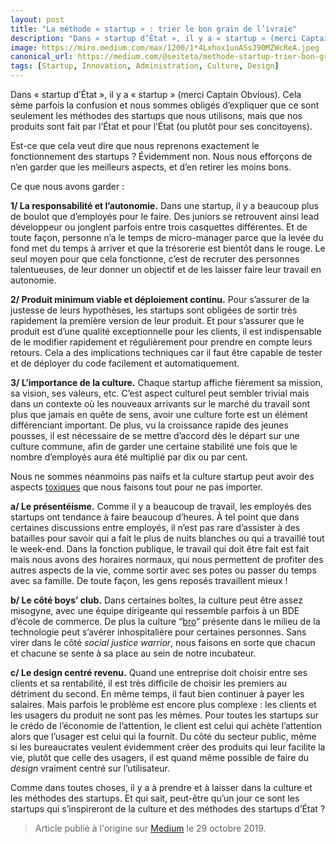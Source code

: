 ```yaml
---
layout: post
title: "La méthode « startup » : trier le bon grain de l’ivraie"
description: "Dans « startup d’État », il y a « startup » (merci Captain Obvious). Cela sème parfois la confusion et nous sommes obligés d’expliquer que ce sont seulement les méthodes des startups que nous utilisons, mais que nos produits sont fait par l’État et pour l’État (ou plutôt pour ses concitoyens)."
image: https://miro.medium.com/max/1200/1*4Lxhox1uoASsJ90MZWcReA.jpeg
canonical_url: https://medium.com/@seiteta/methode-startup-trier-bon-grain-ivraie-4069d3702488
tags: [Startup, Innovation, Administration, Culture, Design]
---
```


Dans « startup d’État », il y a « startup » (merci Captain Obvious). Cela sème parfois la confusion et nous sommes obligés d’expliquer que ce sont seulement les méthodes des startups que nous utilisons, mais que nos produits sont fait par l’État et pour l’État (ou plutôt pour ses concitoyens).

Est-ce que cela veut dire que nous reprenons exactement le fonctionnement des startups ? Évidemment non. Nous nous efforçons de n’en garder que les meilleurs aspects, et d’en retirer les moins bons.

Ce que nous avons garder :

**1/ La responsabilité et l’autonomie.** Dans une startup, il y a beaucoup plus de boulot que d’employés pour le faire. Des juniors se retrouvent ainsi lead développeur ou jonglent parfois entre trois casquettes différentes. Et de toute façon, personne n’a le temps de micro-manager parce que la levée du fond met du temps à arriver et que la trésorerie est bientôt dans le rouge. Le seul moyen pour que cela fonctionne, c’est de recruter des personnes talentueuses, de leur donner un objectif et de les laisser faire leur travail en autonomie.

**2/ Produit minimum viable et déploiement continu.** Pour s’assurer de la justesse de leurs hypothèses, les startups sont obligées de sortir très rapidement la première version de leur produit. Et pour s’assurer que le produit est d’une qualité exceptionnelle pour les clients, il est indispensable de le modifier rapidement et régulièrement pour prendre en compte leurs retours. Cela a des implications techniques car il faut être capable de tester et de déployer du code facilement et automatiquement.

**3/ L’importance de la culture.** Chaque startup affiche fièrement sa mission, sa vision, ses valeurs, etc. C’est aspect culturel peut sembler trivial mais dans un contexte où les nouveaux arrivants sur le marché du travail sont plus que jamais en quête de sens, avoir une culture forte est un élément différenciant important. De plus, vu la croissance rapide des jeunes pousses, il est nécessaire de se mettre d’accord dès le départ sur une culture commune, afin de garder une certaine stabilité une fois que le nombre d’employés aura été multiplié par dix ou par cent.

Nous ne sommes néanmoins pas naïfs et la culture startup peut avoir des aspects [toxiques](https://www.youtube.com/watch?v=13wwndvI1K4) que nous faisons tout pour ne pas importer.

**a/ Le présentéisme.** Comme il y a beaucoup de travail, les employés des startups ont tendance à faire beaucoup d’heures. À tel point que dans certaines discussions entre employés, il n’est pas rare d’assister à des batailles pour savoir qui a fait le plus de nuits blanches ou qui a travaillé tout le week-end. Dans la fonction publique, le travail qui doit être fait est fait mais nous avons des horaires normaux, qui nous permettent de profiter des autres aspects de la vie, comme sortir avec ses potes ou passer du temps avec sa famille. De toute façon, les gens reposés travaillent mieux !

**b/ Le côté boys’ club.** Dans certaines boîtes, la culture peut être assez misogyne, avec une équipe dirigeante qui ressemble parfois à un BDE d’école de commerce. De plus la culture “[bro](https://www.youtube.com/watch?v=OVoFzu-vH4o)” présente dans le milieu de la technologie peut s’avérer inhospitalière pour certaines personnes. Sans virer dans le côté *social justice warrior*, nous faisons en sorte que chacun et chacune se sente à sa place au sein de notre incubateur.

**c/ Le design centré revenu.** Quand une entreprise doit choisir entre ses clients et sa rentabilité, il est très difficile de choisir les premiers au détriment du second. En même temps, il faut bien continuer à payer les salaires. Mais parfois le problème est encore plus complexe : les clients et les usagers du produit ne sont pas les mêmes. Pour toutes les startups sur le crédo de l’économie de l’attention, le client est celui qui achète l’attention alors que l’usager est celui qui la fournit. Du côté du secteur public, même si les bureaucrates veulent évidemment créer des produits qui leur facilite la vie, plutôt que celle des usagers, il est quand même possible de faire du *design* vraiment centré sur l’utilisateur.

Comme dans toutes choses, il y a à prendre et à laisser dans la culture et les méthodes des startups. Et qui sait, peut-être qu’un jour ce sont les startups qui s’inspireront de la culture et des méthodes des startups d’État ?

> Article publié à l'origine sur [Medium](https://medium.com/@seiteta/methode-startup-trier-bon-grain-ivraie-4069d3702488) le 29 octobre 2019.
